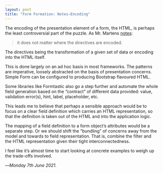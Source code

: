 ```yaml
---
layout: post
title: "Form Formation: Notes—Encoding"
---
```


The encoding of the presentation element of a form, the HTML, is perhaps the least controversial part of the puzzle. As Mr. Martens [notes][mmn]:

> it does not matter where the directives are encoded.

The directives being the transformation of a given set of data or encoding into the HTML itself.

This is done largely on an ad hoc basis in most frameworks. The patterns are imperative, loosely abstracted on the basis of presentation concerns. Simple Form can be configured to producing Bootstrap flavoured HTML.

Some libraries like Formtastic also go a step further and automate the whole field generation based on the “contract” of different data provided: value, validation error(s), hint, label, placeholder, etc.

This leads me to believe that perhaps a sensible approach would be to focus on a clear field definition which carries an HTML representation, so that the definition is taken out of the HTML and into the application logic.

The mapping of a field definition to a form object’s attributes would be a separate step. Or we should shift the “bundling” of concerns away from the model and towards to field representation. That is, combine the filter and the HTML representation given their tight interconnectedness.

I feel like it’s almost time to start looking at concrete examples to weigh up the trade-offs involved.

—*Monday 7th June 2021.*

[mmn]: https://www.crossingtheruby.com/2021/06/04/form-formation-notes.html
